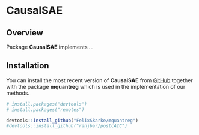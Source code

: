 
# CausalSAE

<!-- badges: start -->
<!-- badges: end -->

## Overview

Package **CausalSAE** implements …

## Installation

You can install the most recent version of **CausalSAE** from
[GitHub](https://github.com/) together with the package **mquantreg**
which is used in the implementation of our methods.

``` r
# install.packages("devtools")
# install.packages("remotes")

devtools::install_github("FelixSkarke/mquantreg")
#devtools::install_github("ranjbar/postcAIC")
```
